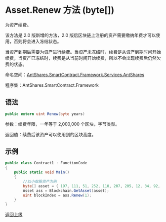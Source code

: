 # Asset.Renew 方法 (byte[])

为资产续费。

该方法是 2.0 版新增的方法，2.0 版后区块链上注册的资产需要缴纳年费才可以使用，否则将会进入冻结状态。

当资产到期后需要为资产进行续费。当资产未冻结时，续费是从资产到期时间开始续费，当资产已冻结时，续费是从当前时间开始续费，所以不会出现续费后仍然欠费的状态。

命名空间：[AntShares.SmartContract.Framework.Services.AntShares](../../AntShares.md)

程序集：AntShares.SmartContract.Framework

## 语法

```c#
public extern uint Renew(byte years)
```

参数：续费年限，一年等于 2,000,000 个区块，字节类型。

返回值：续费后该资产可以使用到的区块高度。

## 示例

```c#
public class Contract1 : FunctionCode
{
    public static void Main()
    {
        //以小蚁股资产为例
        byte[] asset = { 197, 111, 51, 252, 110, 207, 205, 12, 34, 92, 74, 179, 86, 254, 229, 147, 144, 175, 133, 96, 190, 14, 147, 15, 174, 190, 116, 166, 218, 255, 124, 155 };
        Asset ass = Blockchain.GetAsset(asset);
        uint blockIndex = ass.Renew(1);
    }
}
```



[返回上级](../Asset.md)